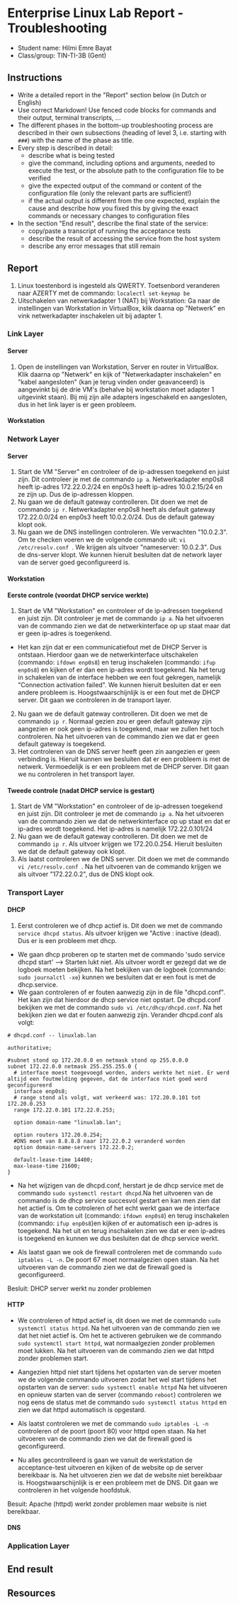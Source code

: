 # Enterprise Linux Lab Report - Troubleshooting

- Student name: Hilmi Emre Bayat
- Class/group: TIN-TI-3B (Gent)

## Instructions

- Write a detailed report in the "Report" section below (in Dutch or English)
- Use correct Markdown! Use fenced code blocks for commands and their output, terminal transcripts, ...
- The different phases in the bottom-up troubleshooting process are described in their own subsections (heading of level 3, i.e. starting with `###`) with the name of the phase as title.
- Every step is described in detail:
    - describe what is being tested
    - give the command, including options and arguments, needed to execute the test, or the absolute path to the configuration file to be verified
    - give the expected output of the command or content of the configuration file (only the relevant parts are sufficient!)
    - if the actual output is different from the one expected, explain the cause and describe how you fixed this by giving the exact commands or necessary changes to configuration files
- In the section "End result", describe the final state of the service:
    - copy/paste a transcript of running the acceptance tests
    - describe the result of accessing the service from the host system
    - describe any error messages that still remain

## Report
1. Linux toestenbord is ingesteld als QWERTY. Toetsenbord veranderen naar AZERTY met de commando:  `localectl set-keymap be`
2. Uitschakelen van netwerkadapter 1 (NAT) bij Workstation: Ga naar de instellingen van Workstation in VirtualBox, klik daarna op "Netwerk" en vink netwerkadapter inschakelen uit bij adapter 1.
### Link Layer
#### Server
1. Open de instellingen van Workstation, Server en router in VirtualBox. Klik daarna op "Netwerk" en kijk of "Netwerkadapter inschakelen" en "kabel aangesloten" (kan je terug vinden onder geavanceerd) is aangevinkt bij de drie VM's (behalve bij workstation moet adapter 1 uitgevinkt staan). Bij mij zijn alle adapters ingeschakeld en aangesloten, dus in het link layer is er geen probleem. 
#### Workstation
### Network Layer
#### Server
1. Start de VM "Server" en controleer of de ip-adressen toegekend en juist zijn. Dit controleer je met de commando `ip a`. Netwerkadapter enp0s8 heeft ip-adres 172.22.0.2/24 en enp0s3 heeft ip-adres 10.0.2.15/24 en ze zijn up. Dus de ip-adressen kloppen.
2. Nu gaan we de default gateway controlleren. Dit doen we met de commando `ip r`. Netwerkadapter enp0s8 heeft als default gateway 172.22.0.0/24 en enp0s3 heeft 10.0.2.0/24. Dus de default gateway klopt ook.
3. Nu gaan we de DNS instellingen controleren. We verwachten "10.0.2.3". Om te checken voeren we de volgende commando uit: `vi /etc/resolv.conf `. We krijgen als uitvoer "nameserver: 10.0.2.3". Dus de dns-server klopt.
We kunnen hieruit besluiten dat de network layer van de server goed geconfigureerd is.
#### Workstation
#### Eerste controle (voordat DHCP service werkte)
1. Start de VM "Workstation" en controleer of de ip-adressen toegekend en juist zijn. Dit controleer je met de commando `ip a`. Na het uitvoeren van de commando zien we dat de netwerkinterface op up staat maar dat er geen ip-adres is toegenkend.
- Het kan zijn dat er een communicatiefout met de DHCP Server is ontstaan. Hierdoor gaan we de netwerkinterface uitschakelen (commando: `ifdown enp0s8`) en terug inschakelen (commando: `ifup enp0s8`) en kijken of er dan een ip-adres wordt toegekend. Na het terug in schakelen van de interface hebben we een fout gekregen, namelijk "Connection activation failed". We kunnen hieruit besluiten dat er een andere probleem is. Hoogstwaarschijnlijk is er een fout met de DHCP server. Dit gaan we controleren in de transport layer.
2. Nu gaan we de default gateway controlleren. Dit doen we met de commando `ip r`. Normaal gezien zou er geen default gateway zijn aangezien er ook geen ip-adres is toegekend, maar we zullen het toch controleren. Na het uitvoeren van de commando zien we dat er geen default gateway is toegekend.
3. Het controleren van de DNS server heeft geen zin aangezien er geen verbinding is.
Hieruit kunnen we besluiten dat er een probleem is met de netwerk. Vermoedelijk is er een probleem met de DHCP server. Dit gaan we nu controleren in het transport layer.
#### Tweede controle (nadat DHCP service is gestart)
1. Start de VM "Workstation" en controleer of de ip-adressen toegekend en juist zijn. Dit controleer je met de commando `ip a`. Na het uitvoeren van de commando zien we dat de netwerkinterface op up staat en dat er ip-adres wordt toegekend. Het ip-adres is namelijk 172.22.0.101/24
2. Nu gaan we de default gateway controlleren. Dit doen we met de commando `ip r`. Als uitvoer krijgen we 172.20.0.254. Hieruit besluiten we dat de default gateway ook klopt.
3. Als laatst controleren we de DNS server. Dit doen we met de commando `vi /etc/resolv.conf `. Na het uitvoeren van de commando krijgen we als uitvoer "172.22.0.2", dus de DNS klopt ook.
### Transport Layer
#### DHCP
1. Eerst controleren we of dhcp actief is. Dit doen we met de commando `service dhcpd status`.  Als uitvoer krijgen we "Active : inactive (dead). Dus er is een probleem met dhcp.
- We gaan dhcp proberen op te starten met de commando 'sudo service dhcpd start' --> Starten lukt niet. Als uitvoer wordt er gezegd dat we de logboek moeten bekijken. Na het bekijken van de logboek (commando: `sudo journalctl -xe`) kunnen we besluiten dat er een fout is met de dhcp.service.
- We gaan controleren of er fouten aanwezig zijn in de file "dhcpd.conf". Het kan zijn dat hierdoor de dhcp service niet opstart. De dhcpd.conf bekijken we met de commando `sudo vi /etc/dhcp/dhcpd.conf`. Na het bekijken zien we dat er fouten aanwezig zijn. Verander dhcpd.conf als volgt:
```
# dhcpd.conf -- linuxlab.lan

authoritative;

#subnet stond op 172.20.0.0 en netmask stond op 255.0.0.0
subnet 172.22.0.0 netmask 255.255.255.0 {
  # interface moest toegevoegd worden, anders werkte het niet. Er werd altijd een foutmelding gegeven, dat de interface niet goed werd geconfigureerd
  interface enp0s8;
  # range stond als volgt, wat verkeerd was: 172.20.0.101 tot 172.20.0.253
  range 172.22.0.101 172.22.0.253;

  option domain-name "linuxlab.lan";
  
  option routers 172.20.0.254;
  #DNS moet van 8.8.8.8 naar 172.22.0.2 veranderd worden
  option domain-name-servers 172.22.0.2;

  default-lease-time 14400;
  max-lease-time 21600;
}

```
- Na het wijzigen van de dhcpd.conf, herstart je de dhcp service met de commando `sudo systemctl restart dhcpd`.Na het uitvoeren van de commando is de dhcp service succesvol gestart en kan men zien dat het actief is. Om te cotroleren of het echt werkt gaan we de interface van de workstation uit (commando: `ifdown enp0s8`) en terug inschakelen (commando: `ifup enp0s8`)en kijken of er automatisch een ip-adres is toegekend. Na het uit en terug inschakelen zien we dat er een ip-adres is toegekend en kunnen we dus besluiten dat de dhcp service werkt.

- Als laatst gaan we ook de firewall controleren met de commando `sudo iptables -L -n`. De poort 67 moet normaalgezien open staan. Na het uitvoeren van de commando zien we dat de firewall goed is geconfigureerd.

Besluit: DHCP server werkt nu zonder problemen
#### HTTP
- We controleren of httpd actief is, dit doen we met de commando `sudo systemctl status httpd`. Na het uitvoeren van de commando zien we dat het niet actief is. Om het te activeren gebruiken we de commando `sudo systemctl start httpd`, wat normaalgezien zonder problemen moet lukken. Na het uitvoeren van de commando zien we dat httpd zonder problemen start. 
- Aangezien httpd niet start tijdens het opstarten van de server moeten we de volgende commando uitvoeren zodat het wel start tijdens het opstarten van de server: `sudo systemctl enable httpd` Na het uitvoeren en opnieuw starten van de server (commando `reboot`) controleren we nog eens de status met de commando `sudo systemctl status httpd` en zien we dat httpd automatisch is opgestard.
- Als laatst controleren we met de commando  `sudo iptables -L -n` controleren of de poort (poort 80) voor httpd open staan. Na het uitvoeren van de commando zien we dat de firewall goed is geconfigureerd. 

- Nu alles gecontrolleerd is gaan we vanuit de werkstation de acceptance-test uitvoeren en kijken of de website op de server bereikbaar is. Na het uitvoeren zien we dat de website niet bereikbaar is. Hoogstwaarschijnlijk is er een probleem met de DNS. Dit gaan we controleren in het volgende hoofdstuk.

Besuit: Apache (httpd) werkt zonder problemen maar website is niet bereikbaar.

#### DNS



### Application Layer
## End result

## Resources

